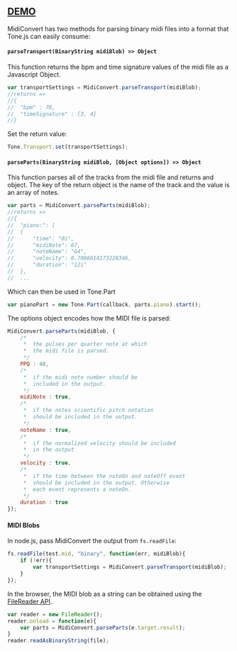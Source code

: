 ## [DEMO](http://tonejs.github.io/MidiConvert/)

MidiConvert has two methods for parsing binary midi files into a format that Tone.js can easily consume:

#### `parseTransport(BinaryString midiBlob) => Object`

This function returns the bpm and time signature values of the midi file as a Javascript Object.

```javascript
var transportSettings = MidiConvert.parseTransport(midiBlob);
//returns =>
//{
//	"bpm" : 70,
//	"timeSignature" : [3, 4]
//}
```

Set the return value:

```javascript
Tone.Transport.set(transportSettings);
```

#### `parseParts(BinaryString midiBlob, [Object options]) => Object`

This function parses all of the tracks from the midi file and returns and object. The key of the return object is the name of the track and the value is an array of notes. 

```javascript
var parts = MidiConvert.parseParts(midiBlob);
//returns =>
//{
//	"piano:": [
//	{
//		"time": "0i",
//		"midiNote": 67,
//		"noteName": "G4",
//		"velocity": 0.7086614173228346,
//		"duration": "12i"
//	},
//	...
```

Which can then be used in Tone.Part

```javascript
var pianoPart = new Tone.Part(callback, parts.piano).start();
```

The options object encodes how the MIDI file is parsed:

```javascript
MidiConvert.parseParts(midiBlob, {
	/*
	 *	the pulses per quarter note at which 
	 *	the midi file is parsed.
	 */
	PPQ : 48,
	/*
	 *	if the midi note number should be 
	 *	included in the output.
	 */
	midiNote : true,
	/*
	 *	if the notes scientific pitch notation 
	 *	should be included in the output.
	 */
	noteName : true,
	/*
	 *	if the normalized velocity should be included 
	 * 	in the output
	 */
	velocity : true,
	/*
	 *	if the time between the noteOn and noteOff event
	 * 	should be included in the output. Otherwise
	 *	each event represents a noteOn.
	 */
	duration : true
});
```

#### MIDI Blobs

In node.js, pass MidiConvert the output from `fs.readFile`:

```javascript
fs.readFile(test.mid, "binary", function(err, midiBlob){
	if (!err){
		var transportSettings = MidiConvert.parseTransport(midiBlob);
	}
});
```

In the browser, the MIDI blob as a string can be obtained using the [FileReader API](https://developer.mozilla.org/en-US/docs/Web/API/FileReader). 

```javascript
var reader = new FileReader();
reader.onload = function(e){
	var parts = MidiConvert.parseParts(e.target.result);
}
reader.readAsBinaryString(file);
```
